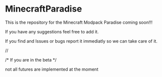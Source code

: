 # MinecraftParadise
This is the repository for the Minecraft Modpack Paradise coming soon!!!

If you have any suggestions feel free to add it.

If you find and Issues or bugs report it immediatly so we can take care of it.

//


/* If you are in the beta */

 not all futures are implemented at the moment
